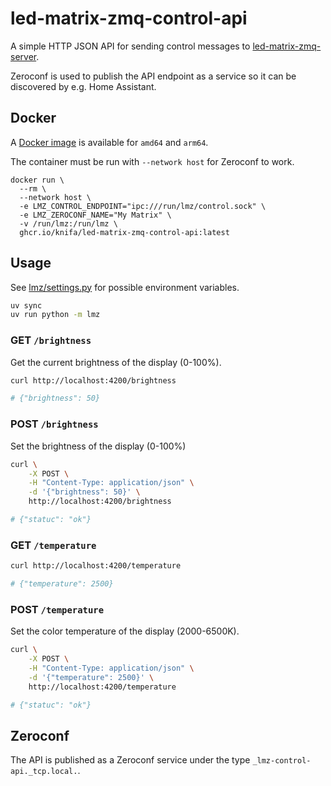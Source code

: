 # led-matrix-zmq-control-api

A simple HTTP JSON API for sending control messages to [led-matrix-zmq-server](https://github.com/knifa/led-matrix-zmq-server).

Zeroconf is used to publish the API endpoint as a service so it can be discovered by e.g. Home Assistant.

## Docker

A [Docker image](https://github.com/knifa/led-matrix-zmq-control-api/pkgs/container/led-matrix-zmq-control-api) is available for `amd64` and `arm64`.

The container must be run with `--network host` for Zeroconf to work.

```shell
docker run \
  --rm \
  --network host \
  -e LMZ_CONTROL_ENDPOINT="ipc:///run/lmz/control.sock" \
  -e LMZ_ZEROCONF_NAME="My Matrix" \
  -v /run/lmz:/run/lmz \
  ghcr.io/knifa/led-matrix-zmq-control-api:latest
```

## Usage

See [lmz/settings.py](lmz/settings.py) for possible environment variables.

```bash
uv sync
uv run python -m lmz
```

### GET `/brightness`

Get the current brightness of the display (0-100%).

```bash
curl http://localhost:4200/brightness

# {"brightness": 50}
```

### POST `/brightness`

Set the brightness of the display (0-100%)

```bash
curl \
    -X POST \
    -H "Content-Type: application/json" \
    -d '{"brightness": 50}' \
    http://localhost:4200/brightness

# {"statuc": "ok"}
```


### GET `/temperature`
```bash
curl http://localhost:4200/temperature

# {"temperature": 2500}
```

###  POST `/temperature`

Set the color temperature of the display (2000-6500K).

```bash
curl \
    -X POST \
    -H "Content-Type: application/json" \
    -d '{"temperature": 2500}' \
    http://localhost:4200/temperature

# {"statuc": "ok"}
```

## Zeroconf

The API is published as a Zeroconf service under the type `_lmz-control-api._tcp.local.`.
